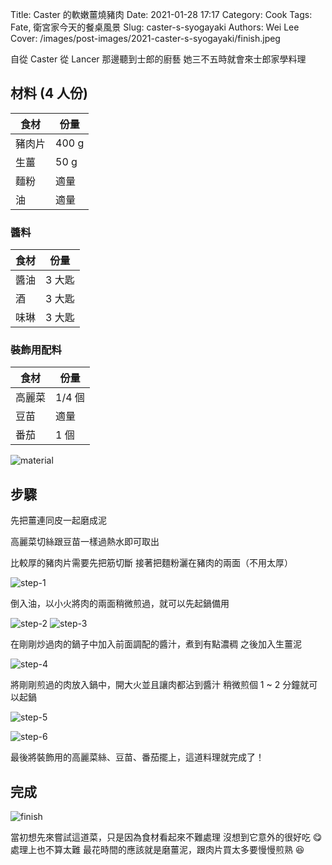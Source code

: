 Title: Caster 的軟嫩薑燒豬肉
Date: 2021-01-28 17:17
Category: Cook
Tags: Fate, 衛宮家今天的餐桌風景
Slug: caster-s-syogayaki
Authors: Wei Lee
Cover: /images/post-images/2021-caster-s-syogayaki/finish.jpeg

自從 Caster 從 Lancer 那邊聽到士郎的廚藝
她三不五時就會來士郎家學料理

<!--more-->

## 材料 (4 人份)

| 食材 | 份量 |
| --- | --- |
| 豬肉片 | 400 g |
| 生薑 | 50 g |
| 麵粉 | 適量 |
| 油 | 適量 |

### 醬料

| 食材 | 份量 |
| --- | --- |
| 醬油 | 3 大匙 |
| 酒 | 3 大匙 |
| 味琳 | 3 大匙 |

### 裝飾用配料

| 食材 | 份量 |
| --- | --- |
| 高麗菜 | 1/4 個 |
| 豆苗 | 適量 |
| 番茄 | 1 個 |

![material]({static}/images/post-images/2021-caster-s-syogayaki/material.jpeg)

## 步驟
先把薑連同皮一起磨成泥

高麗菜切絲跟豆苗一樣過熱水即可取出

比較厚的豬肉片需要先把筋切斷
接著把麵粉灑在豬肉的兩面（不用太厚）

![step-1]({static}/images/post-images/2021-caster-s-syogayaki/step-1.jpeg)

倒入油，以小火將肉的兩面稍微煎過，就可以先起鍋備用

![step-2]({static}/images/post-images/2021-caster-s-syogayaki/step-2.jpeg)
![step-3]({static}/images/post-images/2021-caster-s-syogayaki/step-3.jpeg)

在剛剛炒過肉的鍋子中加入前面調配的醬汁，煮到有點濃稠
之後加入生薑泥

![step-4]({static}/images/post-images/2021-caster-s-syogayaki/step-4.jpeg)

將剛剛煎過的肉放入鍋中，開大火並且讓肉都沾到醬汁
稍微煎個 1 ~ 2 分鐘就可以起鍋

![step-5]({static}/images/post-images/2021-caster-s-syogayaki/step-5.jpeg)

![step-6]({static}/images/post-images/2021-caster-s-syogayaki/step-6.jpeg)

最後將裝飾用的高麗菜絲、豆苗、番茄擺上，這道料理就完成了！

## 完成

![finish]({static}/images/post-images/2021-caster-s-syogayaki/finish.jpeg)

當初想先來嘗試這道菜，只是因為食材看起來不難處理
沒想到它意外的很好吃 😋
處理上也不算太難
最花時間的應該就是磨薑泥，跟肉片買太多要慢慢煎熟 😆
